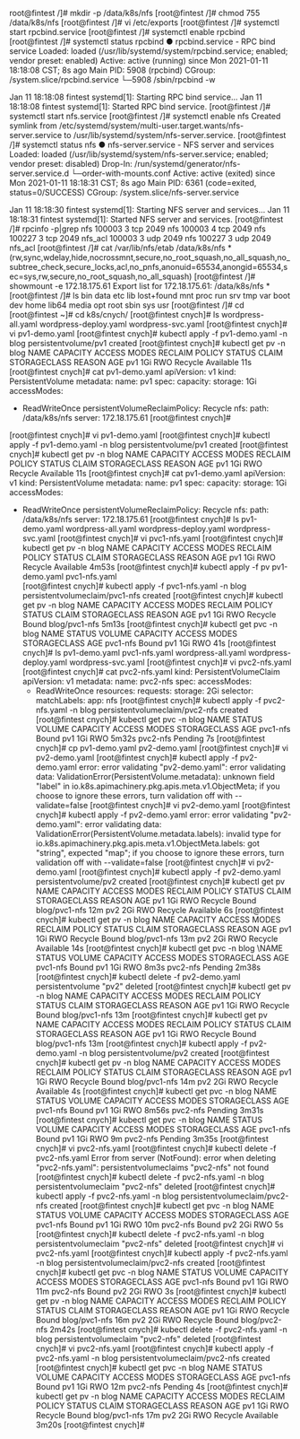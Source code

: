 root@fintest /]# mkdir -p /data/k8s/nfs
[root@fintest /]# chmod 755 /data/k8s/nfs
[root@fintest /]# vi /etc/exports
[root@fintest /]# systemctl start rpcbind.service
[root@fintest /]# systemctl enable rpcbind
[root@fintest /]# systemctl status rpcbind
● rpcbind.service - RPC bind service
   Loaded: loaded (/usr/lib/systemd/system/rpcbind.service; enabled; vendor preset: enabled)
   Active: active (running) since Mon 2021-01-11 18:18:08 CST; 8s ago
 Main PID: 5908 (rpcbind)
   CGroup: /system.slice/rpcbind.service
           └─5908 /sbin/rpcbind -w

Jan 11 18:18:08 fintest systemd[1]: Starting RPC bind service...
Jan 11 18:18:08 fintest systemd[1]: Started RPC bind service.
[root@fintest /]# systemctl start nfs.service
[root@fintest /]# systemctl enable nfs
Created symlink from /etc/systemd/system/multi-user.target.wants/nfs-server.service to /usr/lib/systemd/system/nfs-server.service.
[root@fintest /]# systemctl status nfs
● nfs-server.service - NFS server and services
   Loaded: loaded (/usr/lib/systemd/system/nfs-server.service; enabled; vendor preset: disabled)
  Drop-In: /run/systemd/generator/nfs-server.service.d
           └─order-with-mounts.conf
   Active: active (exited) since Mon 2021-01-11 18:18:31 CST; 8s ago
 Main PID: 6361 (code=exited, status=0/SUCCESS)
   CGroup: /system.slice/nfs-server.service

Jan 11 18:18:30 fintest systemd[1]: Starting NFS server and services...
Jan 11 18:18:31 fintest systemd[1]: Started NFS server and services.
[root@fintest /]#  rpcinfo -p|grep nfs
    100003    3   tcp   2049  nfs
    100003    4   tcp   2049  nfs
    100227    3   tcp   2049  nfs_acl
    100003    3   udp   2049  nfs
    100227    3   udp   2049  nfs_acl
[root@fintest /]#  cat /var/lib/nfs/etab
/data/k8s/nfs   *(rw,sync,wdelay,hide,nocrossmnt,secure,no_root_squash,no_all_squash,no_subtree_check,secure_locks,acl,no_pnfs,anonuid=65534,anongid=65534,sec=sys,rw,secure,no_root_squash,no_all_squash)
[root@fintest /]#  showmount -e 172.18.175.61
Export list for 172.18.175.61:
/data/k8s/nfs *
[root@fintest /]# ls
bin   data  etc   lib    lost+found  mnt  proc  run   srv  tmp  var
boot  dev   home  lib64  media       opt  root  sbin  sys  usr
[root@fintest /]# cd
[root@fintest ~]# cd k8s/cnych/
[root@fintest cnych]# ls
wordpress-all.yaml  wordpress-deploy.yaml  wordpress-svc.yaml
[root@fintest cnych]# vi pv1-demo.yaml
[root@fintest cnych]# kubectl apply -f pv1-demo.yaml -n blog
persistentvolume/pv1 created
[root@fintest cnych]# kubectl get pv -n blog
NAME   CAPACITY   ACCESS MODES   RECLAIM POLICY   STATUS      CLAIM   STORAGECLASS   REASON   AGE
pv1    1Gi        RWO            Recycle          Available                                   11s
[root@fintest cnych]# cat pv1-demo.yaml 
apiVersion: v1
kind: PersistentVolume
metadata:
  name:  pv1
spec:
  capacity: 
    storage: 1Gi
  accessModes:
  - ReadWriteOnce
  persistentVolumeReclaimPolicy: Recycle
  nfs:
    path: /data/k8s/nfs
    server: 172.18.175.61
[root@fintest cnych]# 

[root@fintest cnych]# vi pv1-demo.yaml
[root@fintest cnych]# kubectl apply -f pv1-demo.yaml -n blog
persistentvolume/pv1 created
[root@fintest cnych]# kubectl get pv -n blog
NAME   CAPACITY   ACCESS MODES   RECLAIM POLICY   STATUS      CLAIM   STORAGECLASS   REASON   AGE
pv1    1Gi        RWO            Recycle          Available                                   11s
[root@fintest cnych]# cat pv1-demo.yaml 
apiVersion: v1
kind: PersistentVolume
metadata:
  name:  pv1
spec:
  capacity: 
    storage: 1Gi
  accessModes:
  - ReadWriteOnce
  persistentVolumeReclaimPolicy: Recycle
  nfs:
    path: /data/k8s/nfs
    server: 172.18.175.61
[root@fintest cnych]# ls
pv1-demo.yaml  wordpress-all.yaml  wordpress-deploy.yaml  wordpress-svc.yaml
[root@fintest cnych]# vi pvc1-nfs.yaml
[root@fintest cnych]# kubectl get pv -n blog
NAME   CAPACITY   ACCESS MODES   RECLAIM POLICY   STATUS      CLAIM   STORAGECLASS   REASON   AGE
pv1    1Gi        RWO            Recycle          Available                                   4m53s
[root@fintest cnych]# kubectl apply -f pv
pv1-demo.yaml  pvc1-nfs.yaml  
[root@fintest cnych]# kubectl apply -f pvc1-nfs.yaml -n blog
persistentvolumeclaim/pvc1-nfs created
[root@fintest cnych]# kubectl get pv -n blog
NAME   CAPACITY   ACCESS MODES   RECLAIM POLICY   STATUS   CLAIM           STORAGECLASS   REASON   AGE
pv1    1Gi        RWO            Recycle          Bound    blog/pvc1-nfs                           5m13s
[root@fintest cnych]# kubectl get pvc -n blog
NAME       STATUS   VOLUME   CAPACITY   ACCESS MODES   STORAGECLASS   AGE
pvc1-nfs   Bound    pv1      1Gi        RWO                           41s
[root@fintest cnych]# ls
pv1-demo.yaml  pvc1-nfs.yaml  wordpress-all.yaml  wordpress-deploy.yaml  wordpress-svc.yaml
[root@fintest cnych]# vi pvc2-nfs.yaml
[root@fintest cnych]# cat pvc2-nfs.yaml 
kind: PersistentVolumeClaim
apiVersion: v1
metadata:
  name: pvc2-nfs
spec:
  accessModes:
    - ReadWriteOnce
  resources:
    requests:
      storage: 2Gi
  selector:
    matchLabels:
      app: nfs
[root@fintest cnych]# kubectl apply -f pvc2-nfs.yaml -n blog
persistentvolumeclaim/pvc2-nfs created
[root@fintest cnych]# kubectl get pvc -n blog
NAME       STATUS    VOLUME   CAPACITY   ACCESS MODES   STORAGECLASS   AGE
pvc1-nfs   Bound     pv1      1Gi        RWO                           5m32s
pvc2-nfs   Pending                                                     7s
[root@fintest cnych]# cp pv1-demo.yaml pv2-demo.yaml
[root@fintest cnych]# vi pv2-demo.yaml 
[root@fintest cnych]# kubectl apply -f pv2-demo.yaml 
error: error validating "pv2-demo.yaml": error validating data: ValidationError(PersistentVolume.metadata): unknown field "label" in io.k8s.apimachinery.pkg.apis.meta.v1.ObjectMeta; if you choose to ignore these errors, turn validation off with --validate=false
[root@fintest cnych]# vi pv2-demo.yaml 
[root@fintest cnych]# kubectl apply -f pv2-demo.yaml
error: error validating "pv2-demo.yaml": error validating data: ValidationError(PersistentVolume.metadata.labels): invalid type for io.k8s.apimachinery.pkg.apis.meta.v1.ObjectMeta.labels: got "string", expected "map"; if you choose to ignore these errors, turn validation off with --validate=false
[root@fintest cnych]# vi pv2-demo.yaml 
[root@fintest cnych]# kubectl apply -f pv2-demo.yaml
persistentvolume/pv2 created
[root@fintest cnych]# kubectl get pv 
NAME   CAPACITY   ACCESS MODES   RECLAIM POLICY   STATUS      CLAIM           STORAGECLASS   REASON   AGE
pv1    1Gi        RWO            Recycle          Bound       blog/pvc1-nfs                           12m
pv2    2Gi        RWO            Recycle          Available                                           6s
[root@fintest cnych]# kubectl get pv -n blog
NAME   CAPACITY   ACCESS MODES   RECLAIM POLICY   STATUS      CLAIM           STORAGECLASS   REASON   AGE
pv1    1Gi        RWO            Recycle          Bound       blog/pvc1-nfs                           13m
pv2    2Gi        RWO            Recycle          Available                                           14s
[root@fintest cnych]# kubectl get pvc -n blog
\NAME       STATUS    VOLUME   CAPACITY   ACCESS MODES   STORAGECLASS   AGE
pvc1-nfs   Bound     pv1      1Gi        RWO                           8m3s
pvc2-nfs   Pending                                                     2m38s
[root@fintest cnych]# kubectl delete -f pv2-demo.yaml 
persistentvolume "pv2" deleted
[root@fintest cnych]# kubectl get pv -n blog
NAME   CAPACITY   ACCESS MODES   RECLAIM POLICY   STATUS   CLAIM           STORAGECLASS   REASON   AGE
pv1    1Gi        RWO            Recycle          Bound    blog/pvc1-nfs                           13m
[root@fintest cnych]# kubectl get pv 
NAME   CAPACITY   ACCESS MODES   RECLAIM POLICY   STATUS   CLAIM           STORAGECLASS   REASON   AGE
pv1    1Gi        RWO            Recycle          Bound    blog/pvc1-nfs                           13m
[root@fintest cnych]# kubectl apply -f pv2-demo.yaml -n blog
persistentvolume/pv2 created
[root@fintest cnych]# kubectl get pv -n blog
NAME   CAPACITY   ACCESS MODES   RECLAIM POLICY   STATUS      CLAIM           STORAGECLASS   REASON   AGE
pv1    1Gi        RWO            Recycle          Bound       blog/pvc1-nfs                           14m
pv2    2Gi        RWO            Recycle          Available                                           4s
[root@fintest cnych]# kubectl get pvc -n blog
NAME       STATUS    VOLUME   CAPACITY   ACCESS MODES   STORAGECLASS   AGE
pvc1-nfs   Bound     pv1      1Gi        RWO                           8m56s
pvc2-nfs   Pending                                                     3m31s
[root@fintest cnych]# kubectl get pvc -n blog
NAME       STATUS    VOLUME   CAPACITY   ACCESS MODES   STORAGECLASS   AGE
pvc1-nfs   Bound     pv1      1Gi        RWO                           9m
pvc2-nfs   Pending                                                     3m35s
[root@fintest cnych]# vi pvc2-nfs.yaml 
[root@fintest cnych]# kubectl delete -f pvc2-nfs.yaml 
Error from server (NotFound): error when deleting "pvc2-nfs.yaml": persistentvolumeclaims "pvc2-nfs" not found
[root@fintest cnych]# kubectl delete -f pvc2-nfs.yaml -n blog
persistentvolumeclaim "pvc2-nfs" deleted
[root@fintest cnych]# kubectl apply -f pvc2-nfs.yaml -n blog
persistentvolumeclaim/pvc2-nfs created
[root@fintest cnych]# kubectl get pvc -n blog
NAME       STATUS   VOLUME   CAPACITY   ACCESS MODES   STORAGECLASS   AGE
pvc1-nfs   Bound    pv1      1Gi        RWO                           10m
pvc2-nfs   Bound    pv2      2Gi        RWO                           5s
[root@fintest cnych]# kubectl delete -f pvc2-nfs.yaml -n blog
persistentvolumeclaim "pvc2-nfs" deleted
[root@fintest cnych]# vi pvc2-nfs.yaml 
[root@fintest cnych]# kubectl apply -f pvc2-nfs.yaml -n blog
persistentvolumeclaim/pvc2-nfs created
[root@fintest cnych]# kubectl get pvc -n blog
NAME       STATUS   VOLUME   CAPACITY   ACCESS MODES   STORAGECLASS   AGE
pvc1-nfs   Bound    pv1      1Gi        RWO                           11m
pvc2-nfs   Bound    pv2      2Gi        RWO                           3s
[root@fintest cnych]# kubectl get pv -n blog
NAME   CAPACITY   ACCESS MODES   RECLAIM POLICY   STATUS   CLAIM           STORAGECLASS   REASON   AGE
pv1    1Gi        RWO            Recycle          Bound    blog/pvc1-nfs                           16m
pv2    2Gi        RWO            Recycle          Bound    blog/pvc2-nfs                           2m42s
[root@fintest cnych]# kubectl delete -f pvc2-nfs.yaml -n blog
persistentvolumeclaim "pvc2-nfs" deleted
[root@fintest cnych]# vi pvc2-nfs.yaml 
[root@fintest cnych]# kubectl apply -f pvc2-nfs.yaml -n blog
persistentvolumeclaim/pvc2-nfs created
[root@fintest cnych]# kubectl get pvc -n blog
NAME       STATUS    VOLUME   CAPACITY   ACCESS MODES   STORAGECLASS   AGE
pvc1-nfs   Bound     pv1      1Gi        RWO                           12m
pvc2-nfs   Pending                                                     4s
[root@fintest cnych]# kubectl get pv -n blog
NAME   CAPACITY   ACCESS MODES   RECLAIM POLICY   STATUS      CLAIM           STORAGECLASS   REASON   AGE
pv1    1Gi        RWO            Recycle          Bound       blog/pvc1-nfs                           17m
pv2    2Gi        RWO            Recycle          Available                                           3m20s
[root@fintest cnych]# 
